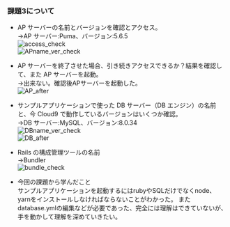 ### 課題3について
- AP サーバーの名前とバージョンを確認とアクセス。  
→AP サーバー:Puma、バージョン:5.6.5  
![access_check](/RaiseTech/img03/access_check.png)  
![APname_ver_check](/RaiseTech/img03/APname_ver_check.png)

- AP サーバーを終了させた場合、引き続きアクセスできるか？結果を確認して、また AP サーバーを起動。  
→出来ない。確認後APサーバーを起動した。  
![AP_after](/RaiseTech/img03/AP_after.png)

- サンプルアプリケーションで使った DB サーバー（DB エンジン）の名前と、今 Cloud9 で動作しているバージョンはいくつか確認。  
→DB サーバー:MySQL、バージョン:8.0.34  
![DBname_ver_check](/RaiseTech/img03/DBname_ver_check.png)  
![DB_after](/RaiseTech/img03/DB_after.png)

- Rails の構成管理ツールの名前  
→Bundler  
![bundle_check](/RaiseTech/img03/bundle_check.png)

- 今回の課題から学んだこと  
サンプルアプリケーションを起動するにはrubyやSQLだけでなくnode、yarnをインストールしなければならないことがわかった。
またdatabase.ymlの編集などが必要であった、完全には理解はできていないが、手を動かして理解を深めていきたい。